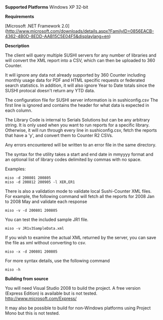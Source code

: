 ****Supported Platforms****
Windows XP 32-bit

****Requirements****

[Microsoft .NET Framework 2.0]
(http://www.microsoft.com/downloads/details.aspx?FamilyID=0856EACB-4362-4B0D-8EDD-AAB15C5E04F5&displaylang=en)

****Description****

The client will query multiple SUSHI servers for any number of libraries and will convert the XML report into a CSV, which can then be uploaded to 360 Counter.

It will ignore any data not already supported by 360 Counter including monthly usage data for PDF and HTML specific requests or federated search statistics. In addition, it will also ignore Year to Date totals since the SUSHI protocal doesn't return any YTD data.

The configuration file for SUSHI server information is in sushiconfig.csv
The first line is ignored and contains the header for what data is expected in each column.

The Library Code is internal to Serials Solutions but can be any arbitrary string. 
It is only used when you want to run reports for a specific library.
Otherwise, it will run through every line in sushiconfig.csv, fetch the reports that have a 'y', and convert them to Counter R2 CSVs.

Any errors encountered will be written to an error file in the same directory.

The syntax for the utility takes a start and end date in mmyyyy format and an optional list of library codes delimited by commas with no space.

Examples:
```
miso -d 200801 200805
miso -d 200812 200905 -l XER,ER1
```

There is also a validation mode to validate local Sushi-Counter XML files. 
For example, the following command will fetch all the reports for 2008 Jan to 2008 May and validate each response

`miso -v -d 200801 200805`

You can test the included sample JR1 file.

`miso -v JR1v3SampleData.xml`

If you wish to examine the actual XML returned by the server, you can save the file as xml without converting to csv.

`miso -x -d 200801 200805`

For more syntax details, use the following command

`miso -h`

****Building from source****

You will need Visual Studio 2008 to build the project.
A free version (Express Edition) is available but is not tested.
http://www.microsoft.com/Express/

It may also be possible to build for non-Windows platforms using Project Mono but this is not tested.
